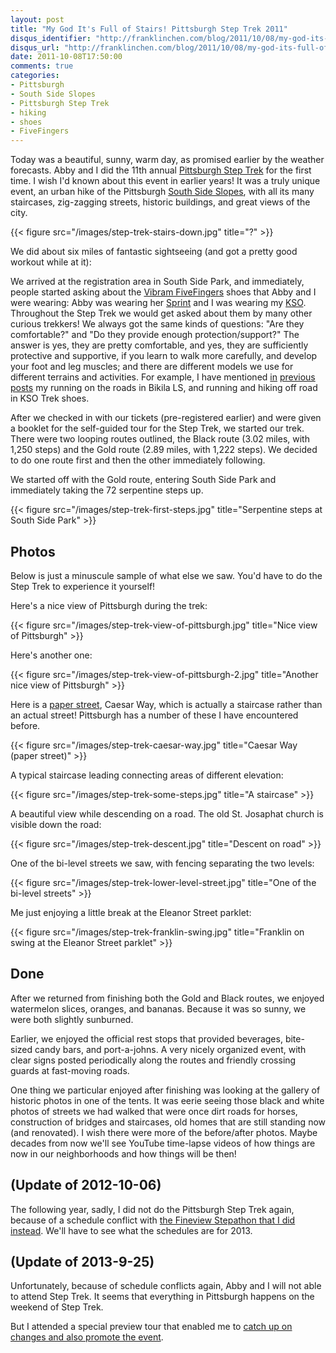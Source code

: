 ```yaml
---
layout: post
title: "My God It's Full of Stairs! Pittsburgh Step Trek 2011"
disqus_identifier: "http://franklinchen.com/blog/2011/10/08/my-god-its-full-of-stairs-pittsburgh-step-trek-2011/"
disqus_url: "http://franklinchen.com/blog/2011/10/08/my-god-its-full-of-stairs-pittsburgh-step-trek-2011/"
date: 2011-10-08T17:50:00
comments: true
categories: 
- Pittsburgh
- South Side Slopes
- Pittsburgh Step Trek
- hiking
- shoes
- FiveFingers
---
```

Today was a beautiful, sunny, warm day, as promised earlier by the weather forecasts.  Abby and I did the 11th annual [Pittsburgh Step Trek](http://www.southsideslopes.org/steptrek) for the first time. I wish I'd known about this event in earlier years! It was a truly unique event, an urban hike of the Pittsburgh [South Side Slopes](http://www.wqed.org/tv/sebak/neighborhoods/so_side.php), with all its many staircases, zig-zagging streets, historic buildings, and great views of the city.

{{< figure src="/images/step-trek-stairs-down.jpg" title="?" >}}

We did about six miles of fantastic sightseeing (and got a pretty good workout while at it):

<!--more-->

We arrived at the registration area in South Side Park, and immediately, people started asking about the [Vibram FiveFingers](www.vibramfivefingers.com/) shoes that Abby and I were wearing: Abby was wearing her [Sprint](http://www.vibramfivefingers.com/products/Five-Fingers-Sprint-Womens.htm) and I was wearing my [KSO](http://www.vibramfivefingers.com/products/Five-Fingers-KSO-Mens.htm). Throughout the Step Trek we would get asked about them by many other curious trekkers! We always got the same kinds of questions: "Are they comfortable?" and "Do they provide enough protection/support?" The answer is yes, they are pretty comfortable, and yes, they are sufficiently protective and supportive, if you learn to walk more carefully, and develop your foot and leg muscles; and there are different models we use for different terrains and activities.  For example, I have mentioned [in](/blog/2011/09/23/happiness-is-finishing-39th-of-43-men-in-a-race/) [previous](/blog/2011/09/25/blistered-but-blissful-in-the-burgh/) [posts](/blog/2011/10/01/run-shadyside-5k-outrunning-mickey-mouse-and-lending-a-trumpet/) my running on the roads in Bikila LS, and running and hiking off road in KSO Trek shoes.

After we checked in with our tickets (pre-registered earlier) and were given a booklet for the self-guided tour for the Step Trek, we started our trek. There were two looping routes outlined, the Black route (3.02 miles, with 1,250 steps) and the Gold route (2.89 miles, with 1,222 steps). We decided to do one route first and then the other immediately following.

We started off with the Gold route, entering South Side Park and immediately taking the 72 serpentine steps up.

{{< figure src="/images/step-trek-first-steps.jpg" title="Serpentine steps at South Side Park" >}}

## Photos

Below is just a minuscule sample of what else we saw. You'd have to do the Step Trek to experience it yourself!

Here's a nice view of Pittsburgh during the trek:

{{< figure src="/images/step-trek-view-of-pittsburgh.jpg" title="Nice view of Pittsburgh" >}}

Here's another one:

{{< figure src="/images/step-trek-view-of-pittsburgh-2.jpg" title="Another nice view of Pittsburgh" >}}

Here is a [paper street](http://en.wikipedia.org/wiki/Paper_street), Caesar Way, which is actually a staircase rather than an actual street! Pittsburgh has a number of these I have encountered before.

{{< figure src="/images/step-trek-caesar-way.jpg" title="Caesar Way (paper street)" >}}

A typical staircase leading connecting areas of different elevation:

{{< figure src="/images/step-trek-some-steps.jpg" title="A staircase" >}}

A beautiful view while descending on a road. The old St. Josaphat church is visible down the road:

{{< figure src="/images/step-trek-descent.jpg" title="Descent on road" >}}

One of the bi-level streets we saw, with fencing separating the two levels:

{{< figure src="/images/step-trek-lower-level-street.jpg" title="One of the bi-level streets" >}}

Me just enjoying a little break at the Eleanor Street parklet:

{{< figure src="/images/step-trek-franklin-swing.jpg" title="Franklin on swing at the Eleanor Street parklet" >}}

## Done

After we returned from finishing both the Gold and Black routes, we enjoyed watermelon slices, oranges, and bananas. Because it was so sunny, we were both slightly sunburned.

Earlier, we enjoyed the official rest stops that provided beverages, bite-sized candy bars, and port-a-johns. A very nicely organized event, with clear signs posted periodically along the routes and friendly crossing guards at fast-moving roads.

One thing we particular enjoyed after finishing was looking at the gallery of historic photos in one of the tents. It was eerie seeing those black and white photos of streets we had walked that were once dirt roads for horses, construction of bridges and staircases, old homes that are still standing now (and renovated). I wish there were more of the before/after photos. Maybe decades from now we'll see YouTube time-lapse videos of how things are now in our neighborhoods and how things will be then!

## (Update of 2012-10-06)

The following year, sadly, I did not do the Pittsburgh Step Trek again, because of a schedule conflict with [the Fineview Stepathon that I did instead](/blog/2012/10/06/the-fineview-stepathon-2012-pittsburghs-grueling-urban-trail-race/). We'll have to see what the schedules are for 2013.

## (Update of 2013-9-25)

Unfortunately, because of schedule conflicts again, Abby and I will not able to attend Step Trek. It seems that everything in Pittsburgh happens on the weekend of Step Trek.

But I attended a special preview tour that enabled me to [catch up on changes and also promote the event](/blog/2013/09/25/why-you-should-go-out-to-the-pittsburgh-south-side-slopes-step-trek/).
